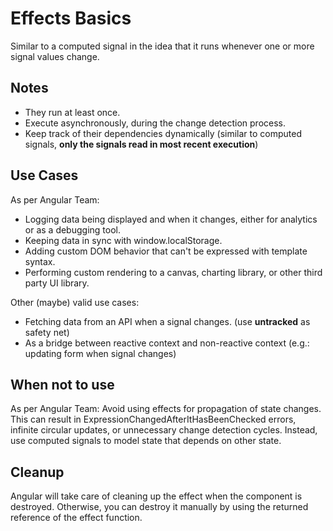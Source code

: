 # Effects Basics

Similar to a computed signal in the idea that it runs whenever one or more signal values change.

## Notes
- They run at least once.
- Execute asynchronously, during the change detection process.
- Keep track of their dependencies dynamically (similar to computed signals, **only the signals read in most recent execution**)

## Use Cases

As per Angular Team: 
- Logging data being displayed and when it changes, either for analytics or as a debugging tool.
- Keeping data in sync with window.localStorage.
- Adding custom DOM behavior that can't be expressed with template syntax.
- Performing custom rendering to a canvas, charting library, or other third party UI library.

Other (maybe) valid use cases:
- Fetching data from an API when a signal changes. (use **untracked** as safety net)
- As a bridge between reactive context and non-reactive context (e.g.: updating form when signal changes)

## When not to use

As per Angular Team:
Avoid using effects for propagation of state changes. 
This can result in ExpressionChangedAfterItHasBeenChecked errors, infinite circular updates, or unnecessary change detection cycles.
Instead, use computed signals to model state that depends on other state.


## Cleanup

Angular will take care of cleaning up the effect when the component is destroyed.
Otherwise, you can destroy it manually by using the returned reference of the effect function.
